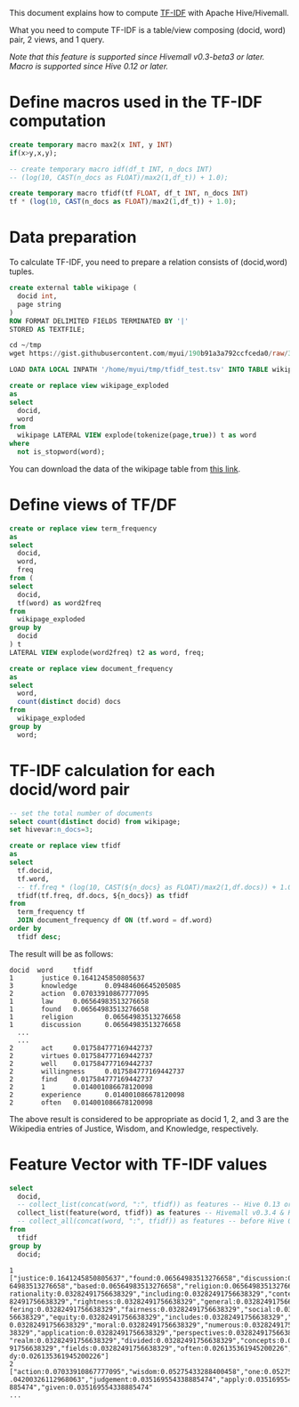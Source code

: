 <!-- 
  Hivemall: Hive scalable Machine Learning Library
  
  Licensed under the Apache License, Version 2.0 (the "License");
  you may not use this file except in compliance with the License.
  You may obtain a copy of the License at
  
          http://www.apache.org/licenses/LICENSE-2.0
          
  Unless required by applicable law or agreed to in writing, software
  distributed under the License is distributed on an "AS IS" BASIS,
  WITHOUT WARRANTIES OR CONDITIONS OF ANY KIND, either express or implied.
  See the License for the specific language governing permissions and
  limitations under the License.
-->

This document explains how to compute [TF-IDF](http://en.wikipedia.org/wiki/Tf%E2%80%93idf) with Apache Hive/Hivemall.

What you need to compute TF-IDF is a table/view composing (docid, word) pair, 2 views, and 1 query.

_Note that this feature is supported since Hivemall v0.3-beta3 or later. Macro is supported since Hive 0.12 or later._

# Define macros used in the TF-IDF computation
```sql
create temporary macro max2(x INT, y INT)
if(x>y,x,y);

-- create temporary macro idf(df_t INT, n_docs INT)
-- (log(10, CAST(n_docs as FLOAT)/max2(1,df_t)) + 1.0);

create temporary macro tfidf(tf FLOAT, df_t INT, n_docs INT)
tf * (log(10, CAST(n_docs as FLOAT)/max2(1,df_t)) + 1.0);
```

# Data preparation
To calculate TF-IDF, you need to prepare a relation consists of (docid,word) tuples.
```sql
create external table wikipage (
  docid int,
  page string
)
ROW FORMAT DELIMITED FIELDS TERMINATED BY '|'
STORED AS TEXTFILE;

cd ~/tmp
wget https://gist.githubusercontent.com/myui/190b91a3a792ccfceda0/raw/327acd192da4f96da8276dcdff01b19947a4373c/tfidf_test.tsv

LOAD DATA LOCAL INPATH '/home/myui/tmp/tfidf_test.tsv' INTO TABLE wikipage;

create or replace view wikipage_exploded
as
select
  docid, 
  word
from
  wikipage LATERAL VIEW explode(tokenize(page,true)) t as word
where
  not is_stopword(word);
```
You can download the data of the wikipage table from [this link]( https://gist.githubusercontent.com/myui/190b91a3a792ccfceda0/raw/327acd192da4f96da8276dcdff01b19947a4373c/tfidf_test.tsv).

# Define views of TF/DF
```sql
create or replace view term_frequency 
as
select
  docid, 
  word,
  freq
from (
select
  docid,
  tf(word) as word2freq
from
  wikipage_exploded
group by
  docid
) t 
LATERAL VIEW explode(word2freq) t2 as word, freq;

create or replace view document_frequency
as
select
  word, 
  count(distinct docid) docs
from
  wikipage_exploded
group by
  word;
```

# TF-IDF calculation for each docid/word pair
```sql
-- set the total number of documents
select count(distinct docid) from wikipage;
set hivevar:n_docs=3;

create or replace view tfidf
as
select
  tf.docid,
  tf.word, 
  -- tf.freq * (log(10, CAST(${n_docs} as FLOAT)/max2(1,df.docs)) + 1.0) as tfidf
  tfidf(tf.freq, df.docs, ${n_docs}) as tfidf
from
  term_frequency tf 
  JOIN document_frequency df ON (tf.word = df.word)
order by 
  tfidf desc;
```

The result will be as follows:
```
docid  word     tfidf
1       justice 0.1641245850805637
3       knowledge       0.09484606645205085
2       action  0.07033910867777095
1       law     0.06564983513276658
1       found   0.06564983513276658
1       religion        0.06564983513276658
1       discussion      0.06564983513276658
  ...
  ...
2       act     0.017584777169442737
2       virtues 0.017584777169442737
2       well    0.017584777169442737
2       willingness     0.017584777169442737
2       find    0.017584777169442737
2       1       0.014001086678120098
2       experience      0.014001086678120098
2       often   0.014001086678120098
```
The above result is considered to be appropriate as docid 1, 2, and 3 are the Wikipedia entries of Justice, Wisdom, and Knowledge, respectively.

# Feature Vector with TF-IDF values

```sql
select
  docid, 
  -- collect_list(concat(word, ":", tfidf)) as features -- Hive 0.13 or later
  collect_list(feature(word, tfidf)) as features -- Hivemall v0.3.4 & Hive 0.13 or later
  -- collect_all(concat(word, ":", tfidf)) as features -- before Hive 0.13
from 
  tfidf
group by
  docid;
```

```
1       ["justice:0.1641245850805637","found:0.06564983513276658","discussion:0.06564983513276658","law:0.065
64983513276658","based:0.06564983513276658","religion:0.06564983513276658","viewpoints:0.03282491756638329","
rationality:0.03282491756638329","including:0.03282491756638329","context:0.03282491756638329","concept:0.032
82491756638329","rightness:0.03282491756638329","general:0.03282491756638329","many:0.03282491756638329","dif
fering:0.03282491756638329","fairness:0.03282491756638329","social:0.03282491756638329","broadest:0.032824917
56638329","equity:0.03282491756638329","includes:0.03282491756638329","theology:0.03282491756638329","ethics:
0.03282491756638329","moral:0.03282491756638329","numerous:0.03282491756638329","philosophical:0.032824917566
38329","application:0.03282491756638329","perspectives:0.03282491756638329","procedural:0.03282491756638329",
"realm:0.03282491756638329","divided:0.03282491756638329","concepts:0.03282491756638329","attainment:0.032824
91756638329","fields:0.03282491756638329","often:0.026135361945200226","philosophy:0.026135361945200226","stu
dy:0.026135361945200226"]
2       ["action:0.07033910867777095","wisdom:0.05275433288400458","one:0.05275433288400458","understanding:0
.04200326112968063","judgement:0.035169554338885474","apply:0.035169554338885474","disposition:0.035169554338
885474","given:0.035169554338885474"
...
```